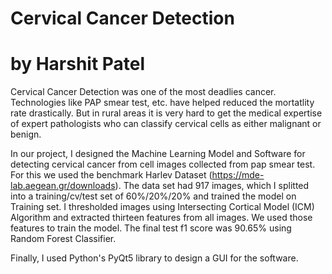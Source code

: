 # Cervical Cancer Detection

# by Harshit Patel

Cervical Cancer Detection was one of the most deadlies cancer. Technologies like PAP smear test, etc. have helped reduced the mortatlity rate drastically. But in rural areas it is very hard to get the medical expertise of expert pathologists who can classify cervical cells as either malignant or benign. 

In our project, I designed the Machine Learning Model and Software for detecting cervical cancer from cell images collected from pap smear test. For this we used the benchmark Harlev Dataset (https://mde-lab.aegean.gr/downloads). The data set had 917 images, which I splitted into a training/cv/test set of 60%/20%/20% and trained the model on Training set. I thresholded images using Intersecting Cortical Model (ICM) Algorithm and extracted thirteen features from all images. We used those features to train the model. The final test f1 score was 90.65% using Random Forest Classifier.

Finally, I used Python's PyQt5 library to design a GUI for the software.
